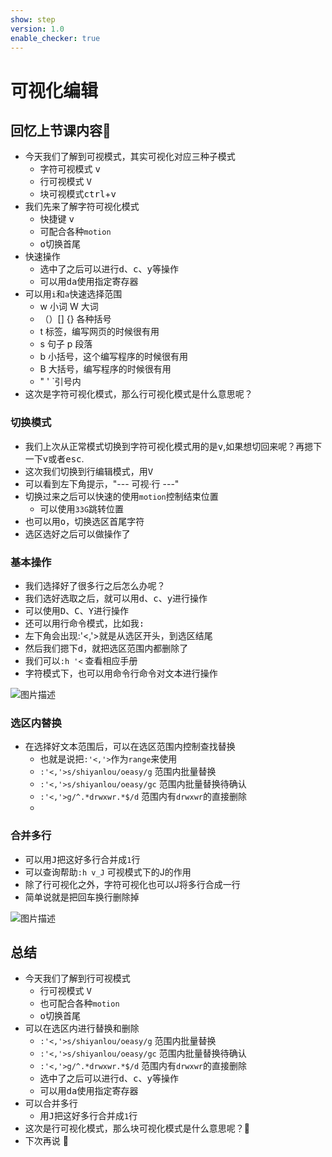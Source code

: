 ```yaml
---
show: step
version: 1.0
enable_checker: true
---
```


# 可视化编辑

## 回忆上节课内容🤔
- 今天我们了解到可视模式，其实可视化对应三种子模式
	- 字符可视模式 <kbd>v</kbd>
	- 行可视模式 <kbd>V</kbd>
	- 块可视模式<kbd>ctrl</kbd>+<kbd>v</kbd>
- 我们先来了解字符可视化模式
	- 快捷键 <kbd>v</kbd>
	- 可配合各种`motion`
	- <kbd>o</kbd>切换首尾
- 快速操作
	- 选中了之后可以进行<kbd>d</kbd>、<kbd>c</kbd>、<kbd>y</kbd>等操作
	- 可以用<kbd>d</kbd><kbd>a</kbd>使用指定寄存器
- 可以用`i`和`a`快速选择范围
	- w 小词 W 大词
	- （）[] {} 各种括号
	- t 标签，编写网页的时候很有用
	- s 句子 p 段落
	- b 小括号，这个编写程序的时候很有用
	- B 大括号，编写程序的时候很有用
	- " ' `引号内 
- 这次是字符可视化模式，那么行可视化模式是什么意思呢？

### 切换模式

- 我们上次从正常模式切换到字符可视化模式用的是<kbd>v</kbd>,如果想切回来呢？再摁下一下<kbd>v</kbd>或者<kbd>esc</kbd>.
- 这次我们切换到行编辑模式，用<kbd>V</kbd>
- 可以看到左下角提示，"---   可视·行   ---"
- 切换过来之后可以快速的使用`motion`控制结束位置
	- 可以使用`33G`跳转位置　
- 也可以用<kbd>o</kbd>，切换选区首尾字符
- 选区选好之后可以做操作了

### 基本操作
- 我们选择好了很多行之后怎么办呢？
- 我们选好选取之后，就可以用<kbd>d</kbd>、<kbd>c</kbd>、<kbd>y</kbd>进行操作
- 可以使用<kbd>D</kbd>、<kbd>C</kbd>、<kbd>Y</kbd>进行操作
- 还可以用行命令模式，比如我<kbd>:</kbd>
- 左下角会出现:'<,'>就是从选区开头，到选区结尾
- 然后我们摁下<kbd>d</kbd>，就把选区范围内都删除了
- 我们可以`:h '<` 查看相应手册
- 字符模式下，也可以用命令行命令对文本进行操作

![图片描述](https://doc.shiyanlou.com/courses/uid1190679-20210203-1612319096194)


### 选区内替换

- 在选择好文本范围后，可以在选区范围内控制查找替换
	- 也就是说把`:'<,'>`作为`range`来使用
	- `:'<,'>s/shiyanlou/oeasy/g` 范围内批量替换
	- `:'<,'>s/shiyanlou/oeasy/gc` 范围内批量替换待确认
	- `:'<,'>g/^.*drwxwr.*$/d` 范围内有`drwxwr`的直接删除
	- 

### 合并多行

- 可以用<kbd>J</kbd>把这好多行合并成`1`行
- 可以查询帮助`:h v_J` 可视模式下的J的作用
- 除了行可视化之外，字符可视化也可以J将多行合成一行
- 简单说就是把回车换行删除掉

![图片描述](https://doc.shiyanlou.com/courses/uid1190679-20210203-1612324004732)
 




## 总结
- 今天我们了解到行可视模式
	- 行可视模式 <kbd>V</kbd>
	- 也可配合各种`motion`
	- <kbd>o</kbd>切换首尾
- 可以在选区内进行替换和删除
	- `:'<,'>s/shiyanlou/oeasy/g` 范围内批量替换
	- `:'<,'>s/shiyanlou/oeasy/gc` 范围内批量替换待确认
	- `:'<,'>g/^.*drwxwr.*$/d` 范围内有`drwxwr`的直接删除
	- 选中了之后可以进行<kbd>d</kbd>、<kbd>c</kbd>、<kbd>y</kbd>等操作
	- 可以用<kbd>d</kbd><kbd>a</kbd>使用指定寄存器
- 可以合并多行
	- 用<kbd>J</kbd>把这好多行合并成`1`行
- 这次是行可视化模式，那么块可视化模式是什么意思呢？🤔
- 下次再说 👋






